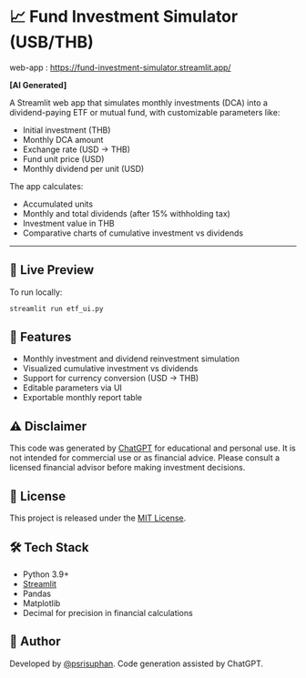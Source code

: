 # 📈 Fund Investment Simulator (USB/THB)

web-app : https://fund-investment-simulator.streamlit.app/

**[AI Generated]**

A Streamlit web app that simulates monthly investments (DCA) into a dividend-paying ETF or mutual fund, with customizable parameters like:

- Initial investment (THB)
- Monthly DCA amount
- Exchange rate (USD → THB)
- Fund unit price (USD)
- Monthly dividend per unit (USD)

The app calculates:

- Accumulated units
- Monthly and total dividends (after 15% withholding tax)
- Investment value in THB
- Comparative charts of cumulative investment vs dividends

---

## 🚀 Live Preview

To run locally:

```bash
streamlit run etf_ui.py
```

## 📌 Features

- Monthly investment and dividend reinvestment simulation
- Visualized cumulative investment vs dividends
- Support for currency conversion (USD → THB)
- Editable parameters via UI
- Exportable monthly report table

## ⚠️ Disclaimer

This code was generated by [ChatGPT](https://chatgpt.com/)
 for educational and personal use.
It is not intended for commercial use or as financial advice.
Please consult a licensed financial advisor before making investment decisions.

## 📄 License

This project is released under the [MIT License](https://opensource.org/license/MIT).

## 🛠️ Tech Stack

- Python 3.9+
- [Streamlit](https://streamlit.io/)
- Pandas
- Matplotlib
- Decimal for precision in financial calculations

## 🙋 Author

Developed by [@psrisuphan](https://github.com/psrisuphan).
Code generation assisted by ChatGPT.
